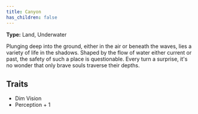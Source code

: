 ```yaml
---
title: Canyon
has_children: false
---
```


**Type:** Land, Underwater

Plunging deep into the ground, either in the air or beneath the waves, lies a variety of life in the shadows. Shaped by the flow of water either current or past, the safety of such a place is questionable. Every turn a surprise, it's no wonder that only brave souls traverse their depths.

## Traits

* Dim Vision
* Perception + 1
